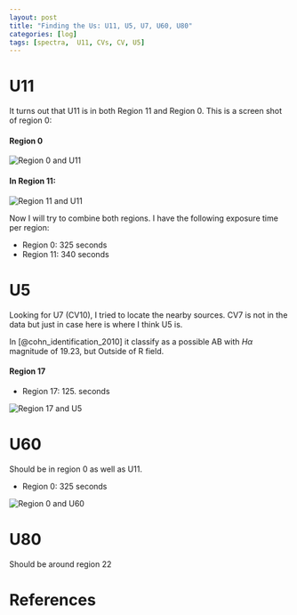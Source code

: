 ```yaml
---
layout: post
title: "Finding the Us: U11, U5, U7, U60, U80"
categories: [log]
tags: [spectra,  U11, CVs, CV, U5]
---
```



# U11


It turns out that U11 is in both Region 11 and Region 0. This is a screen shot of region 0:

#### Region 0


![Region 0 and U11]({{site.baseurl}}/images/tryfindU11.png)


#### In Region 11:


![Region 11 and U11]({{site.baseurl}}/images/tryfindU11_2.png)



Now I will try to combine both regions. I have the following exposure time per region:

- Region 0: 325 seconds
- Region 11: 340 seconds



# U5

Looking for U7 (CV10), I tried to locate the nearby sources. CV7 is not in the data but just in case here is where I think U5 is.

In [@cohn_identification_2010] it  classify as a possible AB with $H\alpha$ magnitude of 19.23, but Outside of R field. 

#### Region 17

- Region 17: 125. seconds

![Region 17 and U5]({{site/baseurl}}/images/tryfindU5.png)


# U60

Should be in region 0 as well as U11.

- Region 0: 325 seconds

![Region 0 and U60]({{site/baseurl}}/images/tryfindU60.png)




# U80

Should be around region 22




# References

